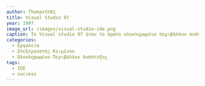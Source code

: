 ```yaml
---
author: Thomasth01
title: Visual Studio 97
year: 1997
image_url: /images/visual-studio-ide.png
caption: Το Visual studio 97 ήταν το πρώτο ολοκληρωμένο περιβάλλον ανάπτυξης(IDE) που κυκλοφόρησε απο τη Microsoft το 1997. Συνδύαζε πολλές καινοτομίες της εποχής οι οποίες διευκόλυναν τους χρήστες σε σημαντικά έργα όπως η δυναμική δημιουργία ιστοσελιδών και η ταυτόχρονη επεξεργασία προγραμμάτων σε διάφορες γλώσσες. Αποτελεί την αφετηρία για μια σειρά απο IDE's οι οποίοι με το πέρας των ετών αφομοιώθηκαν απο το προγραμματιστικό κοινό λόγω της άνεσης που προσέφεραν στον χρήστη.
categories:
  - Εργαλεία 
  - Επεξεργαστής Κειμένου 
  - Ολοκληρωμένο Περιβάλλον Ανάπτυξης
tags:
  - IDE
  - success
---
```

